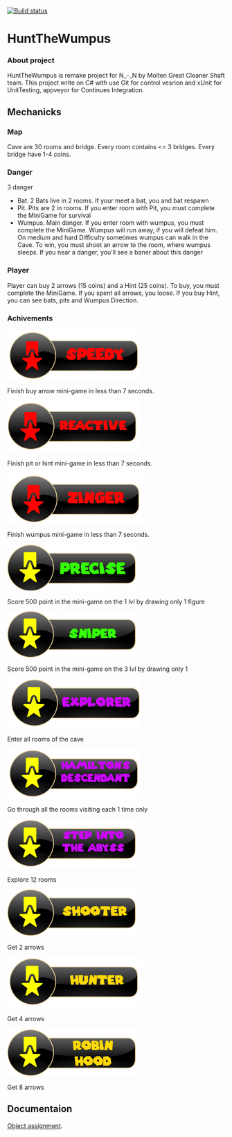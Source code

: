[![Build status](https://ci.appveyor.com/api/projects/status/n810vv9l1x0jolpk/branch/master?svg=true)](https://ci.appveyor.com/project/HuntTheWumpus/huntthewumpus/branch/master)

# HuntTheWumpus

### About project
HuntTheWumpus is remake project for N_-_N by Molten Great Cleaner Shaft team. This project write on C# with use Git for control vesrion and xUnit for UnitTesting, appveyor for Continues Integration. 

## Mechanicks

### Map
Cave are 30 rooms and bridge. Every room contains <= 3 bridges. Every bridge have 1-4 coins.

### Danger
3 danger
* Bat. 2 Bats live in 2 rooms. If your meet a bat, you and bat respawn
* Pit. Pits are 2 in rooms. If you enter room with Pit, you must complete the MiniGame for survival
* Wumpus. Main danger. If you enter room with wumpus, you must complete the MiniGame. Wumpus will run away, if you will defeat him. On medium and hard Difficulty sometimes wumpus  can walk in the Cave. To win, you must shoot an arrow to the room, where wumpus sleeps.
If you near a danger, you'll see a baner about this danger

### Player
Player can buy 2 arrows (15 coins) and a Hint (25 coins). To buy, you must complete the MiniGame. If you spent all arrows, you loose. If you buy Hint, you can see bats, pits and Wumpus Direction.


### Achivements

![Speedy](HuntTheWumpus/HuntTheWumpus/data/Achievements/MG1.png) 

Finish buy arrow mini-game in less than 7 seconds. 

![Reactive](HuntTheWumpus/HuntTheWumpus/data/Achievements/MG2.png) 

Finish pit or hint mini-game in less than 7 seconds. 

![Zinger](HuntTheWumpus/HuntTheWumpus/data/Achievements/MG3.png) 

Finish wumpus mini-game in less than 7 seconds. 

![Precise](HuntTheWumpus/HuntTheWumpus/data/Achievements/Precise.png)

Score 500 point in the mini-game on the 1 lvl by drawing only 1 figure

![Sniper](HuntTheWumpus/HuntTheWumpus/data/Achievements/Sniper.png)

Score 500 point in the mini-game on the 3 lvl by drawing only 1 

![Explorer](HuntTheWumpus/HuntTheWumpus/data/Achievements/Explorer.png)

Enter all rooms of the cave

![Hamilton's descendant](HuntTheWumpus/HuntTheWumpus/data/Achievements/Hamilton.png)

Go through all the rooms visiting each 1 time only

![Step into the Abyss](HuntTheWumpus/HuntTheWumpus/data/Achievements/Step.png)

Explore 12 rooms

![Shooter](HuntTheWumpus/HuntTheWumpus/data/Achievements/Shooter.png)

Get 2 arrows

![Hunter](HuntTheWumpus/HuntTheWumpus/data/Achievements/Hunter.png)

Get 4 arrows

![Robin Hood](HuntTheWumpus/HuntTheWumpus/data/Achievements/Robin.png)

Get 8 arrows

## Documentaion

[Object assignment](https://github.com/hunt-the-wumpus/Docs).
